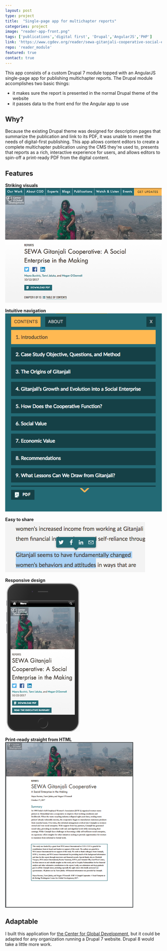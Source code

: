 ```yaml
---
layout: post
type: project
title:  "Single-page app for multichapter reports"
categories: project
image: "reader-app-front.png"
tags: ['publications','digital first', 'Drupal','AngularJS','PHP']
link: 'https://www.cgdev.org/reader/sewa-gitanjali-cooperative-social-enterprise-making'
repo: 'reader_module'
featured: true
contact: true
---
```


This app consists of a custom Drupal 7 module topped with an AngularJS single-page app for publishing multichapter reports. The Drupal module accomplishes two basic things:

* it makes sure the report is presented in the normal Drupal theme of the website
* it passes data to the front end for the Angular app to use

## Why?
Because the existing Drupal theme was designed for description pages that summarize the publication and link to its PDF, it was unable to meet the needs of digital-first publishing. This app allows content editors to create a complete multichapter publication using the CMS they're used to, presents that reports as a rich, interactive experience for users, and allows editors to spin-off a print-ready PDF from the digital content.

## Features
**Striking visuals** <br />
![First page of publication](/assets/readme-1.png)

**Intuitive navigation** <br />
![Online contents of publication](/assets/readme-2.png)

**Easy to share** <br />
![Highlight text to share on social media](/assets/reader-app-share.png)

**Responsive design** <br />
![Publication rendered on smartphone](/assets/reader-app-mobile.png)

**Print-ready straight from HTML** <br />
![Print first page](/assets/readme-3.png)

## Adaptable
I built this application for [the Center for Global Development](https://www.cgdev.org), but it could be adapted for any organization running a Drupal 7 website. Drupal 8 would take a little more work.